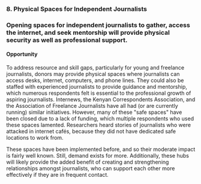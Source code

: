 ### 8. Physical Spaces for Independent Journalists

### Opening spaces for independent journalists to gather, access the internet, and seek mentorship will provide physical security as well as professional support.  

#### Opportunity

To address resource and skill gaps, particularly for young and freelance journalists, donors may provide physical spaces where journalists can access desks, internet, computers, and phone lines. They could also be staffed with experienced journalists to provide guidance and mentorship, which numerous respondents felt is essential to the professional growth of aspiring journalists. Internews, the Kenyan Correspondents Association, and the Association of Freelance Journalists have all had (or are currently running) similar initiatives. However, many of these "safe spaces" have been closed due to a lack of funding, which multiple respondents who used these spaces lamented. Researchers heard stories of journalists who were attacked in internet cafés, because they did not have dedicated safe locations to work from.

These spaces have been implemented before, and so their moderate impact is fairly well known. Still, demand exists for more. Additionally, these hubs will likely provide the added benefit of creating and strengthening relationships amongst journalists, who can support each other more effectively if they are in frequent contact.
